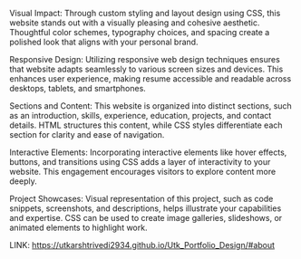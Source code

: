 Visual Impact: Through custom styling and layout design using CSS, this website stands out with a visually pleasing and cohesive aesthetic. Thoughtful color schemes, typography choices, and spacing create a polished look that aligns with your personal brand.

Responsive Design: Utilizing responsive web design techniques ensures that website adapts seamlessly to various screen sizes and devices. This enhances user experience, making resume accessible and readable across desktops, tablets, and smartphones.

Sections and Content: This website is organized into distinct sections, such as an introduction, skills, experience, education, projects, and contact details. HTML structures this content, while CSS styles differentiate each section for clarity and ease of navigation.

Interactive Elements: Incorporating interactive elements like hover effects, buttons, and transitions using CSS adds a layer of interactivity to your website. This engagement encourages visitors to explore content more deeply.

Project Showcases: Visual representation of this project, such as code snippets, screenshots, and descriptions, helps illustrate your capabilities and expertise. CSS can be used to create image galleries, slideshows, or animated elements to highlight work.

LINK: https://utkarshtrivedi2934.github.io/Utk_Portfolio_Design/#about
